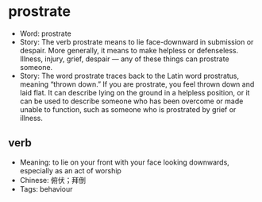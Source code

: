 # prostrate

- Word: prostrate
- Story: The verb prostrate means to lie face-downward in submission or despair. More generally, it means to make helpless or defenseless. Illness, injury, grief, despair — any of these things can prostrate someone.
- Story: The word prostrate traces back to the Latin word prostratus, meaning “thrown down.” If you are prostrate, you feel thrown down and laid flat. It can describe lying on the ground in a helpless position, or it can be used to describe someone who has been overcome or made unable to function, such as someone who is prostrated by grief or illness.

## verb

- Meaning: to lie on your front with your face looking downwards, especially as an act of worship
- Chinese: 俯伏；拜倒
- Tags: behaviour

